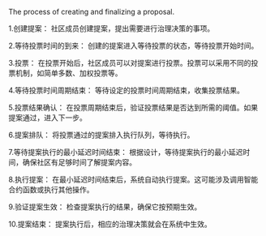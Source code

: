 The process of creating and finalizing a proposal.

1.创建提案： 社区成员创建提案，提出需要进行治理决策的事项。

2.等待投票时间的到来： 创建的提案进入等待投票的状态，等待投票开始时间。

3.投票： 在投票开始后，社区成员可以对提案进行投票。投票可以采用不同的投票机制，如简单多数、加权投票等。

4.等待投票时间周期结束： 等待设定的投票时间周期结束，收集投票结果。

5.投票结果确认： 在投票周期结束后，验证投票结果是否达到所需的阈值。如果提案通过，进入下一步。

6.提案排队： 将投票通过的提案排入执行队列，等待执行。

7.等待提案执行的最小延迟时间结束： 根据设计，等待提案执行的最小延迟时间，确保社区有足够时间了解提案内容。

8.执行提案： 在最小延迟时间结束后，系统自动执行提案。这可能涉及调用智能合约函数或执行其他操作。

9.验证提案生效： 检查提案执行的结果，确保它按预期生效。

10.提案结束： 提案执行后，相应的治理决策就会在系统中生效。

